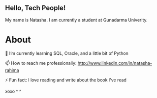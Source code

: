 ## Hello, Tech People!
My name is Natasha. I am currently a student at Gunadarma Univerity.

# About

🌱 I’m currently learning SQL, Oracle, and a little bit of Python

📫 How to reach me professionally: http://www.linkedin.com/in/natasha-rahima

⚡ Fun fact: I love reading and write about the book I've read

xoxo ^ ^
